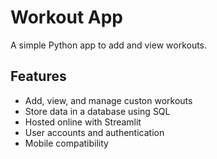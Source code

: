 # Workout App

A simple Python app to add and view workouts.

## Features
- Add, view, and manage custon workouts
- Store data in a database using SQL
- Hosted online with Streamlit
- User accounts and authentication
- Mobile compatibility
